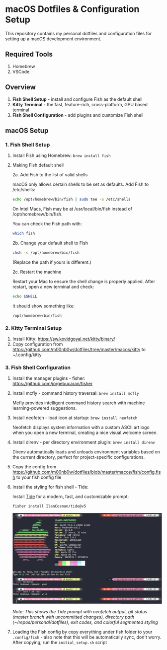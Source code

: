 # macOS Dotfiles & Configuration Setup

This repository contains my personal dotfiles and configuration files for setting up a macOS development environment.

## Required Tools 
1. Homebrew
2. VSCode

## Overview 
1. **Fish Shell Setup** - install and configure Fish as the default shell
2. **Kitty Terminal** - the fast, feature-rich, cross-platform, GPU based terminal
3. **Fish Shell Configuration** - add plugins and customize Fish shell

## macOS Setup

### 1. Fish Shell Setup
1. Install Fish using Homebrew: `brew install fish`
2. Making Fish default shell
   
   2a. Add Fish to the list of valid shells
   
   macOS only allows certain shells to be set as defaults. Add Fish to /etc/shells:

   ```bash
   echo /opt/homebrew/bin/fish | sudo tee -a /etc/shells
   ```

   On Intel Macs, Fish may be at /usr/local/bin/fish instead of /opt/homebrew/bin/fish.

   You can check the Fish path with:

   ```bash
   which fish
   ```

   2b. Change your default shell to Fish

   ```bash
   chsh -s /opt/homebrew/bin/fish
   ```

   (Replace the path if yours is different.)

   2c. Restart the machine

   Restart your Mac to ensure the shell change is properly applied. After restart, open a new terminal and check:

   ```bash
   echo $SHELL
   ```

   It should show something like:

   ```
   /opt/homebrew/bin/fish
   ```

### 2. Kitty Terminal Setup
1. Install Kitty: https://sw.kovidgoyal.net/kitty/binary/
2. Copy configuration from https://github.com/m00nb0w/dotfiles/tree/master/macos/kitty to ~/.config/kitty 

### 3. Fish Shell Configuration
1. Install the manager plugins - fisher: https://github.com/jorgebucaran/fisher
2. Install mcfly - command history traversal: `brew install mcfly`

   Mcfly provides intelligent command history search with machine learning-powered suggestions.

3. Install neofetch - load icon at startup: `brew install neofetch`

   Neofetch displays system information with a custom ASCII art logo when you open a new terminal, creating a nice visual welcome screen.

4. Install direnv - per directory environment plugin: `brew install direnv`

   Direnv automatically loads and unloads environment variables based on the current directory, perfect for project-specific configurations.

5. Copy the config from https://github.com/m00nb0w/dotfiles/blob/master/macos/fish/config.fish to your fish config file
6. Install the styling for fish shell - Tide:

   Install [Tide](https://github.com/IlanCosman/tide) for a modern, fast, and customizable prompt:

   ```bash
   fisher install IlanCosman/tide@v5
   ```

   <img src="./images/terminal-example.png" alt="Tide Prompt Example" width="600">

   *Note: This shows the Tide prompt with neofetch output, git status (master branch with uncommitted changes), directory path (~/repos/personal/dotfiles), exit codes, and colorful segmented styling*

7. Loading the Fish config by copy everything under fish folder to your `.config/fish` - also note that this will be automatically sync, don't worry. After copying, run the `initial_setup.sh` script 
